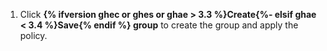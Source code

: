 1. Click **{% ifversion ghec or ghes or ghae > 3.3 %}Create{%- elsif ghae < 3.4 %}Save{% endif %} group** to create the group and apply the policy.
